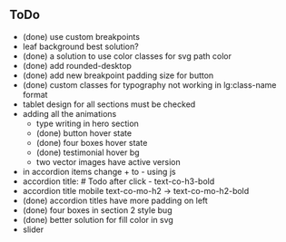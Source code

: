 ## ToDo
- (done) use custom breakpoints
- leaf background best solution?
- (done) a solution to use color classes for svg path color
- (done) add rounded-desktop
- (done) add new breakpoint padding size for button
- (done) custom classes for typography not working in lg:class-name format
- tablet design for all sections must be checked
- adding all the animations
  - type writing in hero section
  - (done) button hover state
  - (done) four boxes hover state
  - (done) testimonial hover bg
  - two vector images have active version
- in accordion items change + to - using js
- accordion title: # Todo after click - text-co-h3-bold
- accordion title mobile text-co-mo-h2 -> text-co-mo-h2-bold
- (done) accordion titles have more padding on left
- (done) four boxes in section 2 style bug
- (done) better solution for fill color in svg
- slider